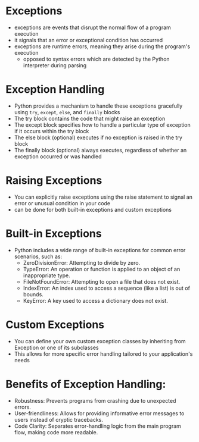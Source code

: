 # Exceptions
- exceptions are events that disrupt the normal flow of a program execution
- it signals that an error or exceptional condition has occurred
- exceptions are runtime errors, meaning they arise during the program's execution
  - opposed to syntax errors which are detected by the Python interpreter during parsing

# Exception Handling
- Python provides a mechanism to handle these exceptions gracefully using `try`, `except`, `else`, and `finally` blocks
- The try block contains the code that might raise an exception
- The except block specifies how to handle a particular type of exception if it occurs within the try block
- The else block (optional) executes if no exception is raised in the try block
- The finally block (optional) always executes, regardless of whether an exception occurred or was handled

# Raising Exceptions
- You can explicitly raise exceptions using the raise statement to signal an error or unusual condition in your code
- can be done for both built-in exceptions and custom exceptions

# Built-in Exceptions
- Python includes a wide range of built-in exceptions for common error scenarios, such as:
  - ZeroDivisionError: Attempting to divide by zero.
  - TypeError: An operation or function is applied to an object of an inappropriate type.
  - FileNotFoundError: Attempting to open a file that does not exist. 
  - IndexError: An index used to access a sequence (like a list) is out of bounds.
  - KeyError: A key used to access a dictionary does not exist. 

# Custom Exceptions
- You can define your own custom exception classes by inheriting from Exception or one of its subclasses
- This allows for more specific error handling tailored to your application's needs

# Benefits of Exception Handling:
- Robustness: Prevents programs from crashing due to unexpected errors.
- User-friendliness: Allows for providing informative error messages to users instead of cryptic tracebacks.
- Code Clarity: Separates error-handling logic from the main program flow, making code more readable.